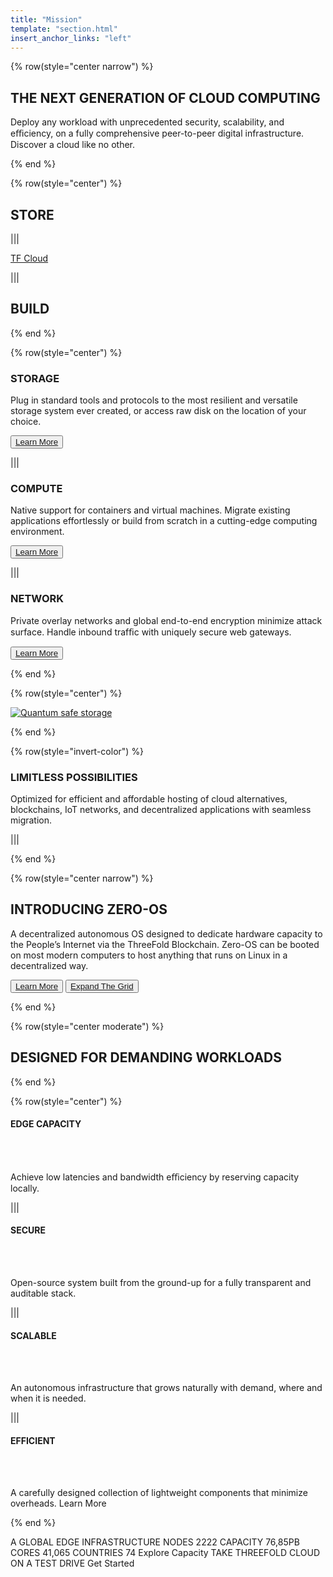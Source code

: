```yaml
---
title: "Mission"
template: "section.html"
insert_anchor_links: "left"
---
```


{% row(style="center narrow") %}

## THE NEXT GENERATION OF **CLOUD COMPUTING**

Deploy any workload with unprecedented security, scalability, and eﬃciency, on a fully comprehensive peer-to-peer digital infrastructure. Discover a cloud like no other.

{% end %}

{% row(style="center") %}

## **STORE**

|||

[TF Cloud]("/")

|||

## **BUILD**

{% end %}

{% row(style="center") %}

### **STORAGE**

Plug in standard tools and protocols to the most resilient and versatile storage system ever created, or access raw disk on the location of your choice.

<button> [Learn More]("/") </button>

|||

### **COMPUTE**

Native support for containers and virtual machines. Migrate existing applications effortlessly or build from scratch in a cutting-edge computing environment.

<button>[Learn More]("/")</button>

|||

### **NETWORK**

Private overlay networks and global end-to-end encryption minimize attack surface. Handle inbound trafﬁc with uniquely secure web gateways.

<button> [Learn More]("/") </button>

{% end %}

{% row(style="center") %}

[![Quantum safe storage]("/")]("/")

{% end %}

{% row(style="invert-color") %}

### LIMITLESS POSSIBILITIES

Optimized for efficient and affordable hosting of cloud alternatives, blockchains, IoT networks, and decentralized applications with seamless migration.

|||

{% end %}

{% row(style="center narrow") %}

## **INTRODUCING ZERO-OS**

A decentralized autonomous OS designed to dedicate hardware capacity to the People’s Internet via the ThreeFold Blockchain. Zero-OS can be booted on most modern computers to host anything that runs on Linux in a decentralized way.

<button>[Learn More]("/")</button> <button>[Expand The Grid]("/")</button>

{% end %}

{% row(style="center moderate") %}

## **DESIGNED FOR DEMANDING WORKLOADS**

{% end %}

{% row(style="center") %}

#### EDGE CAPACITY

<br/>
<br/>

Achieve low latencies and bandwidth eﬃciency by reserving capacity locally.

|||

#### SECURE

<br/>
<br/>

Open-source system built from the ground-up for a fully transparent and auditable stack.

|||

#### SCALABLE

<br/>
<br/>

An autonomous infrastructure that grows naturally with demand, where and when it is needed.

|||

#### EFFICIENT

<br/>
<br/>

A carefully designed collection of lightweight components that minimize overheads.
Learn More

{% end %}

A GLOBAL EDGE INFRASTRUCTURE
NODES
2222
CAPACITY
76,85PB
CORES
41,065
COUNTRIES
74
Explore Capacity
TAKE THREEFOLD CLOUD ON A TEST DRIVE
Get Started
